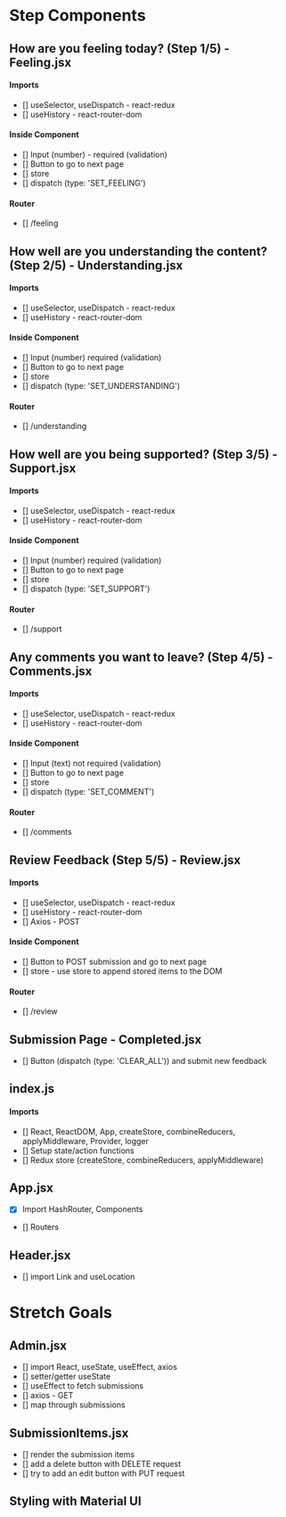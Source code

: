 # Step Components

## How are you feeling today? (Step 1/5) - Feeling.jsx

#### Imports

-   [] useSelector, useDispatch - react-redux
-   [] useHistory - react-router-dom

#### Inside Component

-   [] Input (number) - required (validation)
-   [] Button to go to next page
-   [] store
-   [] dispatch (type: 'SET_FEELING')

#### Router

-   [] /feeling

## How well are you understanding the content? (Step 2/5) - Understanding.jsx

#### Imports

-   [] useSelector, useDispatch - react-redux
-   [] useHistory - react-router-dom

#### Inside Component

-   [] Input (number) required (validation)
-   [] Button to go to next page
-   [] store
-   [] dispatch (type: 'SET_UNDERSTANDING')

#### Router

-   [] /understanding

## How well are you being supported? (Step 3/5) - Support.jsx

#### Imports

-   [] useSelector, useDispatch - react-redux
-   [] useHistory - react-router-dom

#### Inside Component

-   [] Input (number) required (validation)
-   [] Button to go to next page
-   [] store
-   [] dispatch (type: 'SET_SUPPORT')

#### Router

-   [] /support

## Any comments you want to leave? (Step 4/5) - Comments.jsx

#### Imports

-   [] useSelector, useDispatch - react-redux
-   [] useHistory - react-router-dom

#### Inside Component

-   [] Input (text) not required (validation)
-   [] Button to go to next page
-   [] store
-   [] dispatch (type: 'SET_COMMENT')

#### Router

-   [] /comments

## Review Feedback (Step 5/5) - Review.jsx

#### Imports

-   [] useSelector, useDispatch - react-redux
-   [] useHistory - react-router-dom
-   [] Axios - POST

#### Inside Component

-   [] Button to POST submission and go to next page
-   [] store - use store to append stored items to the DOM

#### Router

-   [] /review

## Submission Page - Completed.jsx

-   [] Button (dispatch (type: 'CLEAR_ALL')) and submit new feedback

## index.js

#### Imports

-   [] React, ReactDOM, App, createStore, combineReducers, applyMiddleware, Provider, logger
-   [] Setup state/action functions
-   [] Redux store (createStore, combineReducers, applyMiddleware)

## App.jsx

-   [x] Import HashRouter, Components
-   [] Routers

## Header.jsx

-   [] import Link and useLocation

# Stretch Goals

## Admin.jsx

-   [] import React, useState, useEffect, axios
-   [] setter/getter useState
-   [] useEffect to fetch submissions
-   [] axios - GET
-   [] map through submissions

## SubmissionItems.jsx

-   [] render the submission items
-   [] add a delete button with DELETE request
-   [] try to add an edit button with PUT request

## Styling with Material UI
